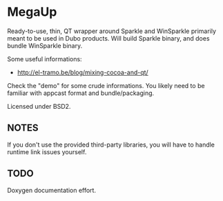 # MegaUp

Ready-to-use, thin, QT wrapper around Sparkle and WinSparkle primarily meant to be used in Dubo products.
Will build Sparkle binary, and does bundle WinSparkle binary.

Some useful informations:
- http://el-tramo.be/blog/mixing-cocoa-and-qt/

Check the "demo" for some crude informations. You likely need to be familiar with appcast format and bundle/packaging.

Licensed under BSD2.

## NOTES

If you don't use the provided third-party libraries, you will have to handle runtime link issues yourself.

## TODO

Doxygen documentation effort.
